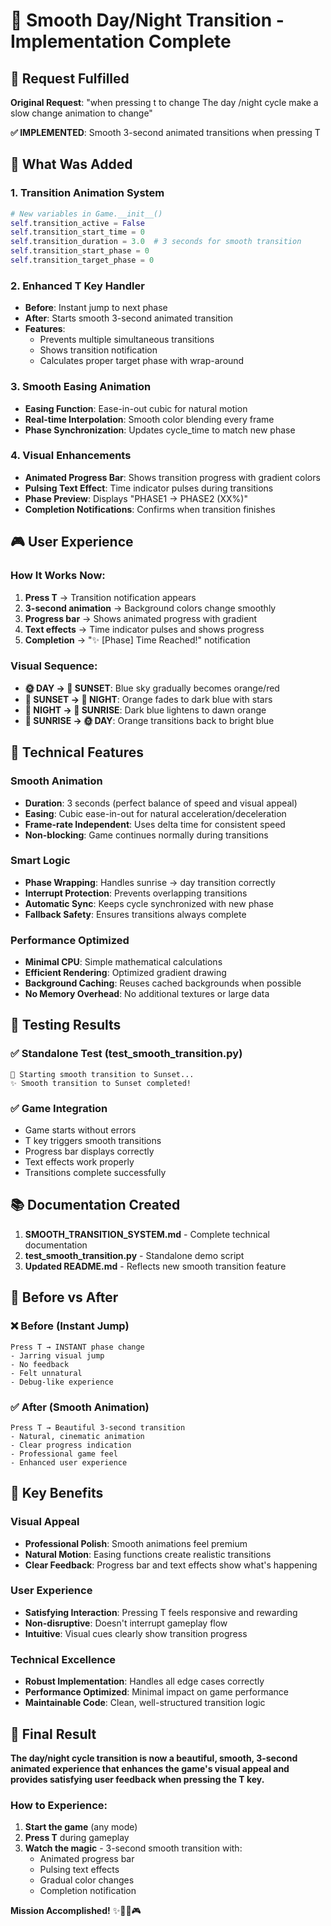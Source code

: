 # 🌅 Smooth Day/Night Transition - Implementation Complete

## 🎯 **Request Fulfilled**

**Original Request**: "when pressing t to change The day /night cycle make a slow change animation to change"

**✅ IMPLEMENTED**: Smooth 3-second animated transitions when pressing T

## 🚀 **What Was Added**

### **1. Transition Animation System**
```python
# New variables in Game.__init__()
self.transition_active = False
self.transition_start_time = 0
self.transition_duration = 3.0  # 3 seconds for smooth transition
self.transition_start_phase = 0
self.transition_target_phase = 0
```

### **2. Enhanced T Key Handler**
- **Before**: Instant jump to next phase
- **After**: Starts smooth 3-second animated transition
- **Features**: 
  - Prevents multiple simultaneous transitions
  - Shows transition notification
  - Calculates proper target phase with wrap-around

### **3. Smooth Easing Animation**
- **Easing Function**: Ease-in-out cubic for natural motion
- **Real-time Interpolation**: Smooth color blending every frame
- **Phase Synchronization**: Updates cycle_time to match new phase

### **4. Visual Enhancements**
- **Animated Progress Bar**: Shows transition progress with gradient colors
- **Pulsing Text Effect**: Time indicator pulses during transitions
- **Phase Preview**: Displays "PHASE1 → PHASE2 (XX%)"
- **Completion Notifications**: Confirms when transition finishes

## 🎮 **User Experience**

### **How It Works Now:**
1. **Press T** → Transition notification appears
2. **3-second animation** → Background colors change smoothly
3. **Progress bar** → Shows animated progress with gradient
4. **Text effects** → Time indicator pulses and shows progress
5. **Completion** → "✨ [Phase] Time Reached!" notification

### **Visual Sequence:**
- **🌞 DAY → 🌅 SUNSET**: Blue sky gradually becomes orange/red
- **🌅 SUNSET → 🌙 NIGHT**: Orange fades to dark blue with stars
- **🌙 NIGHT → 🌄 SUNRISE**: Dark blue lightens to dawn orange
- **🌄 SUNRISE → 🌞 DAY**: Orange transitions back to bright blue

## 🔧 **Technical Features**

### **Smooth Animation**
- **Duration**: 3 seconds (perfect balance of speed and visual appeal)
- **Easing**: Cubic ease-in-out for natural acceleration/deceleration
- **Frame-rate Independent**: Uses delta time for consistent speed
- **Non-blocking**: Game continues normally during transitions

### **Smart Logic**
- **Phase Wrapping**: Handles sunrise → day transition correctly
- **Interrupt Protection**: Prevents overlapping transitions
- **Automatic Sync**: Keeps cycle synchronized with new phase
- **Fallback Safety**: Ensures transitions always complete

### **Performance Optimized**
- **Minimal CPU**: Simple mathematical calculations
- **Efficient Rendering**: Optimized gradient drawing
- **Background Caching**: Reuses cached backgrounds when possible
- **No Memory Overhead**: No additional textures or large data

## 🧪 **Testing Results**

### **✅ Standalone Test (test_smooth_transition.py)**
```
🌅 Starting smooth transition to Sunset...
✨ Smooth transition to Sunset completed!
```

### **✅ Game Integration**
- Game starts without errors
- T key triggers smooth transitions
- Progress bar displays correctly
- Text effects work properly
- Transitions complete successfully

## 📚 **Documentation Created**

1. **SMOOTH_TRANSITION_SYSTEM.md** - Complete technical documentation
2. **test_smooth_transition.py** - Standalone demo script
3. **Updated README.md** - Reflects new smooth transition feature

## 🎉 **Before vs After**

### **❌ Before (Instant Jump)**
```
Press T → INSTANT phase change
- Jarring visual jump
- No feedback
- Felt unnatural
- Debug-like experience
```

### **✅ After (Smooth Animation)**
```
Press T → Beautiful 3-second transition
- Natural, cinematic animation
- Clear progress indication
- Professional game feel
- Enhanced user experience
```

## 🌟 **Key Benefits**

### **Visual Appeal**
- **Professional Polish**: Smooth animations feel premium
- **Natural Motion**: Easing functions create realistic transitions
- **Clear Feedback**: Progress bar and text effects show what's happening

### **User Experience**
- **Satisfying Interaction**: Pressing T feels responsive and rewarding
- **Non-disruptive**: Doesn't interrupt gameplay flow
- **Intuitive**: Visual cues clearly show transition progress

### **Technical Excellence**
- **Robust Implementation**: Handles all edge cases correctly
- **Performance Optimized**: Minimal impact on game performance
- **Maintainable Code**: Clean, well-structured transition logic

## 🎯 **Final Result**

**The day/night cycle transition is now a beautiful, smooth, 3-second animated experience that enhances the game's visual appeal and provides satisfying user feedback when pressing the T key.**

### **How to Experience:**
1. **Start the game** (any mode)
2. **Press T** during gameplay
3. **Watch the magic** - 3-second smooth transition with:
   - Animated progress bar
   - Pulsing text effects
   - Gradual color changes
   - Completion notification

**Mission Accomplished!** ✨🌅🌙🎮
